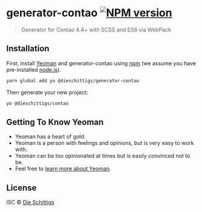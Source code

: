 # generator-contao [![NPM version][npm-image]][npm-url]
> Generator for Contao 4.4+ with SCSS and ES6 via WebPack

## Installation

First, install [Yeoman](http://yeoman.io) and generator-contao using [npm](https://www.npmjs.com/) (we assume you have pre-installed [node.js](https://nodejs.org/)).

```bash
yarn global add yo @dieschittigs/generator-contao
```

Then generate your new project:

```bash
yo @dieschittigs/contao
```

## Getting To Know Yeoman

 * Yeoman has a heart of gold.
 * Yeoman is a person with feelings and opinions, but is very easy to work with.
 * Yeoman can be too opinionated at times but is easily convinced not to be.
 * Feel free to [learn more about Yeoman](http://yeoman.io/).

## License

ISC © [Die Schittigs](https://www.dieschittigs.de)


[npm-image]: https://badge.fury.io/js/%40dieschittigs%2Fgenerator-contao.svg
[npm-url]: https://npmjs.org/package/@dieschittigs/generator-contao

